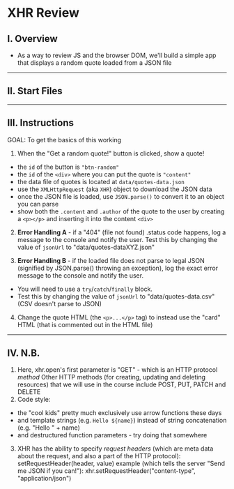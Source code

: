 # XHR Review

## I. Overview

- As a way to review JS and the browser DOM, we'll build a simple app that displays a random quote loaded from a JSON file

---

## II. Start Files

---

## III. Instructions
GOAL: To get the basics of this working
1. When the "Get a random quote!" button is clicked, show a quote!
  - the `id` of the button is `"btn-random"`
  - the `id` of the `<div>` where you can put the quote is `"content"`
  - the data file of quotes is located at `data/quotes-data.json`
  - use the `XMLHttpRequest` (aka `XHR`) object to download the JSON data
  - once the JSON file is loaded, use `JSON.parse()` to convert it to an object you can parse
  - show both the `.content` and `.author` of the quote to the user by creating a `<p></p>` and inserting it into the content `<div>`

2. **Error Handling A** - if a "404" (file not found) .status code happens, log a message to the console and notify the user.
Test this by changing the value of `jsonUrl` to "data/quotes-dataXYZ.json"

3. **Error Handling B** - if the loaded file does not parse to legal JSON (signified by JSON.parse() throwing an exception), log the exact error message to the console and notify the user.
  - You will need to use a `try`/`catch`/`finally` block.
  - Test this by changing the value of `jsonUrl` to "data/quotes-data.csv" (CSV doesn't parse to JSON)

4. Change the quote HTML (the `<p>...</p>` tag) to instead use the "card" HTML (that is commented out in the HTML file)

---

## IV. N.B.

1. Here, xhr.open's first parameter is "GET" - which is an HTTP protocol *method*
Other HTTP methods (for creating, updating and deleting resources) that we will use in the course include POST, PUT, PATCH and DELETE
2. Code style:
  - the "cool kids" pretty much exclusively use arrow functions these days
  - and template strings  (e.g. `Hello ${name}`) instead of string concatenation (e.g. "Hello " + name)
  - and destructured function parameters - try doing that somewhere
3. XHR has the ability to specify *request headers* (which are meta data about the request, and also a part of the HTTP protocol):
setRequestHeader(header, value)
example (which tells the server "Send me JSON if you can!"): xhr.setRequestHeader("content-type", "application/json")

